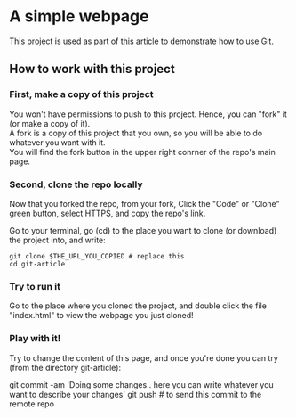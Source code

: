 # A simple webpage
This project is used as part of [this article](https://oufok.com/article/view/bbf4ed3535714d8a8bc3d8f5e359a512) to demonstrate how to use Git.  

## How to work with this project

### First, make a copy of this project
You won't have permissions to push to this project. Hence, you can "fork" it (or make a copy of it).  
A fork is a copy of this project that you own, so you will be able to do whatever you want with it.  
You will find the fork button in the upper right conrner of the repo's main page.  


### Second, clone the repo locally
Now that you forked the repo, from your fork, Click the "Code" or "Clone" green button, select HTTPS, and copy the repo's link.  

Go to your terminal, go (cd) to the place you want to clone (or download) the project into, and write:  


    git clone $THE_URL_YOU_COPIED # replace this
    cd git-article

### Try to run it
Go to the place where you cloned the project, and double click the file "index.html" to view the webpage you just cloned!

### Play with it!
Try to change the content of this page, and once you're done you can try (from the directory git-article):

git commit -am 'Doing some changes.. here you can write whatever you want to describe your changes'
git push # to send this commit to the remote repo